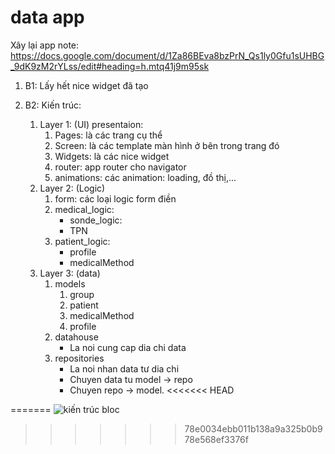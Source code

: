 # data app 
Xây lại app 
note: 
https://docs.google.com/document/d/1Za86BEva8bzPrN_Qs1ly0Gfu1sUHBG_9dK9zM2rYLss/edit#heading=h.mtq41j9m95sk
1. B1: Lấy hết nice widget đã tạo

2. B2: Kiến trúc: 
    1. Layer 1: (UI) presentaion:
       1. Pages: là các trang cụ thể
       2. Screen: là các template màn hình ở bên trong trang đó
       3. Widgets: là các nice widget 
       4. router: app router cho navigator 
       5. animations: các animation: loading, đồ thị,...
    2. Layer 2: (Logic)
       1. form: các loại logic form điền 
       2. medical_logic:
           - sonde_logic: 
           - TPN
       3. patient_logic:
          - profile
          - medicalMethod  
    3. Layer 3: (data)
       1. models
          1. group
          2. patient
          3. medicalMethod
          4. profile 
       2. datahouse 
          - La noi cung cap dia chi data
       3. repositories 
          - La noi nhan data tư dia chi 
          - Chuyen data tu model -> repo
          - Chuyen repo -> model.
<<<<<<< HEAD

=======
         ![kiến trúc bloc](https://user-images.githubusercontent.com/90677680/211181525-45d07893-d845-4d9a-b9ee-2affec72b4e5.png)

  
>>>>>>> 78e0034ebb011b138a9a325b0b978e568ef3376f




